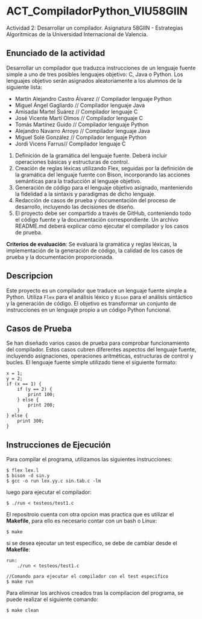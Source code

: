 # ACT_CompiladorPython_VIU58GIIN
Actividad 2: Desarrollar un compilador. Asignatura 58GIIN - Estrategias Algoritmicas de la Universidad Internacional de Valencia.

## Enunciado de la actividad
Desarrollar un compilador que traduzca instrucciones de un lenguaje fuente simple a uno de tres posibles lenguajes objetivo: C, Java o Python. Los lenguajes objetivo serán asignados aleatoriamente a los alumnos de la siguiente lista:

- Martín Alejandro Castro Álvarez  // Compilador lenguaje Python
- Miguel Ángel Gagliardo // Compilador lenguaje Java
- Amisadai Martel Suárez // Compilador lenguaje C
- José Vicente Martí Olmos // Compilador lenguaje C
- Tomás Martínez Guido // Compilador lenguaje Python
- Alejandro Navarro Arroyo // Compilador lenguaje Java 
- Miguel Solé González // Compilador lenguaje Python
- Jordi Vicens Farrus// Compilador lenguaje C 

1. Definición de la gramática del lenguaje fuente. Deberá incluir operaciones básicas y estructuras de control.
2. Creación de reglas léxicas utilizando Flex, seguidas por la definición de la gramática del lenguaje fuente con Bison, incorporando las acciones semánticas para la traducción al lenguaje objetivo.
3. Generación de código para el lenguaje objetivo asignado, manteniendo la fidelidad a la sintaxis y paradigmas de dicho lenguaje.
4. Redacción de casos de prueba y documentación del proceso de desarrollo, incluyendo las decisiones de diseño.
5. El proyecto debe ser compartido a través de GitHub, conteniendo todo el código fuente y la documentación correspondiente. Un archivo README.md deberá explicar cómo ejecutar el compilador y los casos de prueba.

**Criterios de evaluación**: Se evaluará la gramática y reglas léxicas, la implementación de la generación de código, la calidad de los casos de prueba y la documentación proporcionada.

## Descripcion
Este proyecto es un compilador que traduce un lenguaje fuente simple a Python. Utiliza `Flex` para el análisis léxico y `Bison` para el análisis sintáctico y la generación de código. El objetivo es transformar un conjunto de instrucciones en un lenguaje propio a un código Python funcional.

## Casos de Prueba
Se han diseñado varios casos de prueba para comprobar funcionamiento del compilador. Estos casos cubren diferentes aspectos del lenguaje fuente, incluyendo asignaciones, operaciones aritméticas, estructuras de control y bucles. El lenguaje fuente simple utilizado tiene el siguiente formato: 
```shell
x = 1;
y = 2;
if (x == 1) {
    if (y == 2) {
        print 100;
    } else {
        print 200;
    }
} else {
    print 300;
}
```
## Instrucciones de Ejecución
Para compilar el programa, utilizamos las siguientes instrucciones:
```shell
$ flex lex.l
$ bison -d sin.y
$ gcc -o run lex.yy.c sin.tab.c -lm
```
luego para ejecutar el compilador:
```shell
$ ./run < testeos/test1.c
```
El repositroio cuenta con otra opcion mas practica que es utilizar el **Makefile**, para ello es necesario contar con un bash o Linux:
```shell
$ make
```
si se desea ejecutar un test especifico, se debe de cambiar desde el **Makefile**:
```shell
run:
	./run < testeos/test1.c

//Comando para ejecutar el compilador con el test especifico
$ make run
```
Para eliminar los archivos creados tras la compilacion del programa, se puede realizar el siguiente comando:
```shell
$ make clean
```

